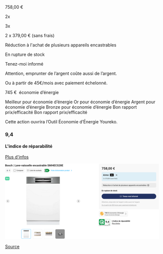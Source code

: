 758,00 €

2x

3x

2 x 379,00 € (sans frais)

Réduction à l'achat de plusieurs appareils encastrables

En rupture de stock

Tenez-moi informé

Attention, emprunter de l’argent coûte aussi de l’argent.

Ou à partir de 45€/mois avec paiement échelonné.

745 €  économie d’énergie

Meilleur pour économie d’énergie Or pour économie d’énergie Argent pour économie d’énergie Bronze pour économie d’énergie Bon rapport prix/efficacité Bon rapport prix/efficacité

Cette action ouvrira l’Outil Économie d’Énergie Youreko.

### 9,4

#### L'indice de réparabilité

[Plus d'infos](/fr/repair-index)

![](krefel-SMI4ECS28E.png)

[Source](https://www.krefel.be/fr/p/12007601-bosch-lave-vaisselle-encastrable-smi4ecs28e)